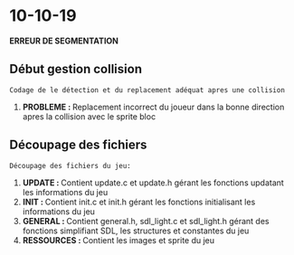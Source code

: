 # 10-10-19

<b>ERREUR DE SEGMENTATION</b>

## Début gestion collision
    Codage de le détection et du replacement adéquat apres une collision
<ol>
    <li><b>PROBLEME : </b>Replacement incorrect du joueur dans la bonne direction apres la collision avec le sprite bloc</li>
</ol>

## Découpage des fichiers
    Découpage des fichiers du jeu: 
<ol>
    <li><b>UPDATE : </b>Contient update.c et update.h gérant les fonctions updatant les informations du jeu</li>
    <li><b>INIT : </b>Contient init.c et init.h gérant les fonctions initialisant les informations du jeu</li>
    <li><b>GENERAL : </b>Contient general.h, sdl_light.c et sdl_light.h gérant des fonctions simplifiant SDL, les structures et constantes du jeu</li>
    <li><b>RESSOURCES : </b>Contient les images et sprite du jeu</li>
</ol>
